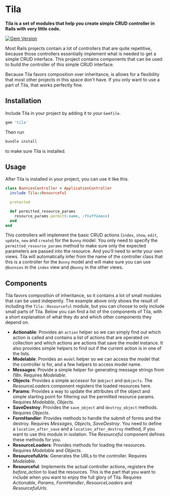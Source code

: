 # Tila

**Tila is a set of modules that help you create simple CRUD controller in Rails
with very little code.**

[![Gem Version](https://img.shields.io/gem/v/tila.svg)](https://rubygems.org/gems/tila)

Most Rails projects contain a lot of controllers that are quite repetitive,
because those controllers essentially implement what is needed to get a simple 
CRUD interface. This project contains components that can be used to build the 
controller of this simple CRUD interface.

Because Tila favors composition over inheritance, is allows for a flexibility
that most other projects in this space don't have. If you only want to use a
part of Tila, that works perfectly fine.

## Installation

Include Tila in your project by adding it to your `Gemfile`.

```ruby
gem 'tila'
```

Then run

```bash
bundle install
```

to make sure Tila is installed.

## Usage

After Tila is installed in your project, you can use it like this.

```ruby
class BunniesController < ApplicationController
  include Tila::Resourceful

  protected

  def permitted_resource_params
    resource_params.permit(:name, :fluffiness)
  end
end
```

This controllers will implement the basic CRUD actions (`index`, `show`, `edit`,
`update`, `new` and `create`) for the `Bunny` model. You only need to specify
the `permitted_resource_params` method to make sure only the expected parameters
are passed into the resource. And you'll need to write your own views. Tila will
automatically infer from the name of the controller class that this is a 
controller for the `Bunny` model and will make sure you can use `@bunnies` in 
the `index` view and `@bunny` in the other views.

## Components

Tila favors composition of inheritance, so it contains a lot of small modules
that can be used indepently. The example above only shows the result of
including the `Tila::Resourceful` module, but you can choose to only include
small parts of Tila. Below you can find a list of the components of Tila, with
a short explanation of what they do and which other components they depend on.

* __Actionable__: Provides an `action` helper so we can simply find out which
  action is called and contains a list of actions that are operated on
  collection and which actions are actions that save the model instance. It also
  provides simple helpers to find out if the current action is in one of the
  lists.
* __Modelable__: Provides an `model` helper so we can access the model that the
  controller is for, and a few helpers to access model name.
* __Messages__: Provide a simple helper for generating message strings from
  I18n. Requires _Modelable_.
* __Objects__: Provides a simple accessor for `@object` and `@objects`. The
  _ResourceLoaders_ component registers the loaded resources here.
* __Params__: Provides a way to update the attributes of the object and simple
  starting point for filtering out the permitted resource params. Requires
  _Modelable_, _Objects_.
* __SaveDestroy__: Provides the `save_object` and `destroy_object` methods.
  Requires _Objects_.
* __FormHandler__: Provides methods to handle the submit of forms and the
  destroy. Requires _Messages_, _Objects_, _SaveDestroy_. You need to define a
  `location_after_save` and a `location_after_destroy` method, if you want to
  use this module in isolation. The _Resourceful_ component defines these
  methods for you.
* __ResourceLoaders__: Provides methods for loading the resources. Requires
  _Modelable_ and _Objects_.
* __ResourcefulUrls__: Generates the URLs to the controller. Requires 
  _Modelable_.
* __Resourceful__: Implements the actual controller actions, registers the 
  _before_action_ to load the resources. This is the part that you want to
  include when you want to enjoy the full glory of Tila. Requires _Actionable_,
  _Params_, _FormHandler_, _ResourceLoaders_ and _ResourcefulUrls_.


